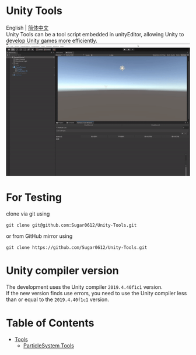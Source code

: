 # Unity Tools  
English | [简体中文](./README-CN.md)  
Unity Tools can be a tool script embedded in unityEditor, allowing Unity to develop Unity games more efficiently.  
<img src = "https://raw.githubusercontent.com/Sugar0612/Unity-Tools/master/Tools/ParticleSystemTool/image/particlesystem.gif" width="600" alt="particleSystem">  

# For Testing  
clone via git using  

    git clone git@github.com:Sugar0612/Unity-Tools.git  

or from GitHub mirror using  

    git clone https://github.com/Sugar0612/Unity-Tools.git  

# Unity compiler version  
The development uses the Unity compiler `2019.4.40f1c1` version.  
If the new version finds use errors, you need to use the Unity compiler less than or equal to the `2019.4.40f1c1` version.  

# Table of Contents  
- [Tools](./Tools)  
  - [ParticleSystem Tools](./Tools/ParticleSystemTool)  
